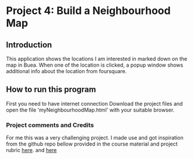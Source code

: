# Project 4: Build a Neighbourhood Map

## Introduction
This application shows the locations I am interested in marked down on the map in Buea.
When one of the location is clicked, a popup window shows additional info about the location from foursquare.

## How to run this program
First you need to have internet connection
Download the project files and open the file 'myNeighbourhoodMap.html' with your suitable browser.

### Project comments and Credits
For me this was a very challenging project.
I made use and got inspiration from the github repo bellow provided in the course material and project rubric
[here](https://github.com/udacity/fend-office-hours/tree/master/Javascript%20Design%20Patterns/P5%20Project%20Overview). and 
[here](http://jshanks24.github.io/Udacity-Neighborhood-Map)


